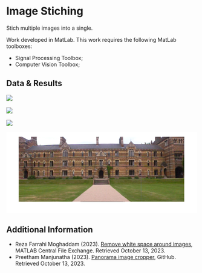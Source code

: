 # Image Stiching
Stich multiple images into a single.


Work developed in MatLab.
This work requires the following MatLab toolboxes:
- Signal Processing Toolbox;
- Computer Vision Toolbox;


## Data & Results

![](https://github.com/AlexMaks02/Image_Stiching/blob/main/data/kable_a.jpg)

![](https://github.com/AlexMaks02/Image_Stiching/blob/main/data/kable_a.jpg)

![](https://github.com/AlexMaks02/Image_Stiching/blob/main/data/kable_a.jpg)


![](https://github.com/AlexMaks02/Image_Stiching/blob/main/final_composed_image.png)


## Additional Information
- Reza Farrahi Moghaddam (2023). [Remove white space around images](https://www.mathworks.com/matlabcentral/fileexchange/34898-remove-white-space-around-images), MATLAB Central File Exchange. Retrieved October 13, 2023.
- Preetham Manjunatha (2023). [Panorama image cropper](https://github.com/preethamam/panoramaCropper/releases/tag/1.0.2), GitHub. Retrieved October 13, 2023.
